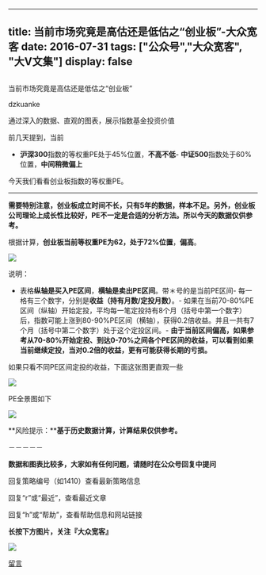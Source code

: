 
---
title:   当前市场究竟是高估还是低估之“创业板”-大众宽客
date: 2016-07-31
tags: ["公众号","大众宽客", "大V文集"]
display: false
---


## 



当前市场究竟是高估还是低估之“创业板”




dzkuanke




通过深入的数据、直观的图表，展示指数基金投资价值


前几天提到，当前
- **沪深300**指数的等权重PE处于45%位置，**不高不低**- **中证500**指数处于60%位置，**中间稍微偏上**


今天我们看看创业板指数的等权重PE。

****

**需要特别注意，创业板成立时间不长，只有5年的数据，样本不足。另外，创业板公司理论上成长性比较好，PE不一定是合适的分析方法。所以今天的数据仅供参考。**



根据计算，**创业板当前等权重PE为62，<strong style="max-width: 100% !important; box-sizing: border-box !important; word-wrap: break-word !important;">处**</strong>**于72%位置**，**偏高**。

<img data-s="300,640" data-type="png" src="http://mmbiz.qpic.cn/mmbiz_png/PKw3FQPmhIjZjhxYEanXEueSN5ecbichrXLuKTicveIlRuGlwphj2WHLGuaYoXlibLgNSFZesaiavCuYic0pJ23bHiag/0?wx_fmt=png" data-ratio="0.5035971223021583" data-w=""/>

说明：
- 表格**纵轴是买入PE区间**，**横轴是卖出PE区间**。带＊号的是当前PE区间- 每一格有三个数字，分别是**收益（持有月数/定投月数）**。- 如果在当前70-80%PE区间（纵轴）开始定投，平均每一笔定投持有8个月（括号中第一个数字）后，指数可能上涨到80-90%PE区间（横轴），获得0.2倍收益。并且一共有7个月（括号中第二个数字）处于这个定投区间。- **由于当前区间偏高，如果参考从70-80%开始定投、到达0-70%之间各个PE区间的收益，可以看到如果当前继续定投，当对0.2倍的收益，更有可能获得长期的亏损。**


如果只看不同PE区间定投的收益，下面这张图更直观一些

<img data-s="300,640" data-type="png" src="http://mmbiz.qpic.cn/mmbiz_png/PKw3FQPmhIjZjhxYEanXEueSN5ecbichrq4W7I1lVCiaGG1Bqmic0cYXL6iaLl7JqLbtkicJhAvA6EcT3hRGcOlMD9g/0?wx_fmt=png" data-ratio="0.6996402877697842" data-w=""/>

PE全景图如下

<img data-s="300,640" data-type="png" src="http://mmbiz.qpic.cn/mmbiz_png/PKw3FQPmhIjZjhxYEanXEueSN5ecbichrU8YCJLnNldkBaZpNM9tWZCNJHUqOZGxljib8pbXiaeL9WZfdBMGdoyvQ/0?wx_fmt=png" data-ratio="0.539568345323741" data-w=""/>



**风险提示：****基于历史数据计算，计算结果仅供参考。**





－－－－－

**数据和图表比较多，大家如有任何问题，请随时在公众号回复中提问**



回复策略编号（如1410）查看最新策略信息

回复“r”或“最近”，查看最近文章

回复“h”或“帮助”，查看帮助信息和网站链接





**长按下方图片，关注『大众宽客』**

<img data-s="300,640" data-type="png" data-ratio="1" data-w="129" width="auto" src="http://mmbiz.qpic.cn/mmbiz/PKw3FQPmhIjpOw70YiaHYQTPb4TKoqns9M2zxiaLBv1cUZiaEHqVweTjuaW7lzQUemHLxv6k8MpLq8r6cvFhqmDfg/640?wx_fmt=png" style="box-sizing: border-box !important; word-wrap: break-word !important; width: auto !important; visibility: visible !important;"/>









[留言](javascript:;)


